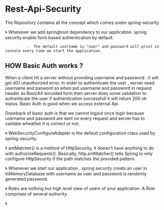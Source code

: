 # Rest-Api-Security
The Repository contains all the concept which comes under spring-security 

🌀 Whenever we add springboot dependency to our application. spring security enable form based authentication by default.
                
              -  The default username is "user" and password will print in console every time we start the application.
                
## HOW Basic Auth works ?

When a client hit a server without providing username and password . it will get 401 unauthorized error. 
In order to authenticate the user , server need username and pasword so when put username and password in request header as Basic64 encoded form then server does some 
validation to authenticate the user if authentication successfull it will return 200 ok status.
Basic Auth is good when we access external Api

Drawback of basic auth is that we cannot logout once login because username and password are sent on every request and server has to validate wheather it is correct or not.

🌀 WebSecurityConfigureAdapter is the default configuration class used by spring-security.

🌀 antMatcher() is a method of HttpSecurity, it doesn't have anything to do with authorizeRequests(). Basically, http.antMatcher() tells Spring to only configure HttpSecurity if the path matches the provided pattern.

🌀 Whenever we start our application , spring security creats an user in InMemoryDatabase with username as user and password is randomly generated password.

🌀 Roles are nothing but high level view of users of your application. A Role comprises of several authority.

🌀 













